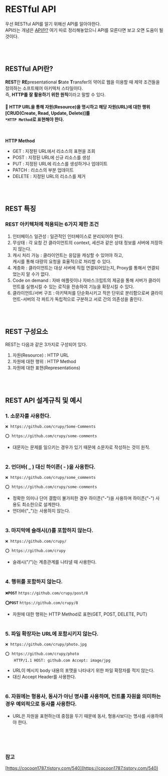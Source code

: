 # RESTful API
우선 RESTful API를 알기 위해선 API를 알아야한다.</br>
API라는 개념은 [API란?](https://github.com/crupy/TIL/blob/master/%EA%B8%B0%EC%B4%88%EC%A7%80%EC%8B%9D/API%EB%9E%80%3F.md) 여기 따로 정리해놓았으니 API를 모른다면 보고 오면 도움이 될 것이다.</br>

</br></br>

## RESTful API란?
**REST**란 **RE**presentational **S**tate **T**ransfer의 약어로 웹을 이용할 때 제약 조건들을 정의하는 소프트웨어 아키텍처 스타일이다.</br>
즉, **HTTP를 잘 활용하기 위한 원칙**이라고 말할 수 있다.
#### 🔑 HTTP URL을 통해 자원(Resource)을 명시하고 해당 자원(URL)에 대한 행위[**CRUD**(**C**reate, **R**ead, **U**pdate, **D**elete)]를 </br>`*HTTP Method`로 표현해야 한다.
</br>

**HTTP Method**
- GET : 지정된 URL에서 리소스의 표현을 조회
- POST : 지정된 URL에 신규 리소스를 생성
- PUT : 지정된 URL에 리소스를 생성하거나 업데이트
- PATCH : 리소스의 부분 업데이트
- DELETE : 지정된 URL의 리소스를 제거

</br></br>

## REST 특징

### REST 아키텍처에 적용되는 6가지 제한 조건

1. 인터페이스 일관성 : 일관적인 인터페이스로 분리되어야 한다.
2. 무상태 : 각 요청 간 클라이언트의 context, 세션과 같은 상태 정보를 서버에 저장하지 않는다.
3. 캐시 처리 가능 : 클라이언트는 응답을 캐싱할 수 있어야 하고,</br> 캐시를 통해 대량의 요청을 효율적으로 처리할 수 있다.
4. 계층화 : 클라이언트는 대상 서버에 직접 연결되어있는지, Proxy를 통해서 연결되었는지 알 수가 없다.
5. Code on demand : 자바 애플릿이나 자바스크립트의 제공을 통해 서버가 클라이언트를 실행시킬 수 있는 로직을 전송하여 기능을 확장시킬 수 있다.
6. 클라이언트/서버 구조 : 아키텍처를 단순화시키고 작은 단위로 분리함으로써 클라이언트-서버의 각 파트가 독립적으로 구분하고 서로 간의 의존성을 줄인다.

</br></br>

## REST 구성요소

REST는 다음과 같은 3가지로 구성되어 있다.

1. 자원(Resource) : HTTP URL
2. 자원에 대한 행위 : HTTP Method
3. 자원에 대한 표현(Representations)

</br></br>

## REST API 설계규칙 및 예시

### 1. 소문자를 사용한다.

`❌ https://github.com/crupy/Some-Comments`

`⭕ https://github.com/crupy/some-comments`

- 대문자는 문제를 일으키는 경우가 있기 때문에 소문자로 작성하는 것이 원칙.
</br></br>

### 2. 언더바( _ ) 대신 하이픈( - )을 사용한다.

`❌ https://github.com/crupy/some_comments`

`⭕ https://github.com/crupy/some-comments`

- 정확한 의미나 단어 결합이 불가피한 경우 하이픈("-")을 사용하며 하이픈("-") 사용도 최소한으로 설계한다.
- 언더바("_")는 사용하지 않는다.
</br></br>

### 3. 마지막에 슬래시(/)를 포함하지 않는다.


`❌ https://github.com/crupy/`

`⭕ https://github.com/crupy`

- 슬래시("/")는 계층관계를 나타낼 때 사용한다.
</br></br>

### 4. 행위를 포함하지 않는다.


**`❌POST`** `https://github.com/crupy/post/8`

**`⭕POST`** `https://github.com/crupy/8`

- 자원에 대한 행위는 HTTP Method로 표현(GET, POST, DELETE, PUT)
</br></br>

### 5. 파일 확장자는 URL에 포함시키지 않는다.


`❌ https://github.com/crupy/photo.jpg`

`⭕ https://github.com/crupy/photo`</br>
&nbsp;&nbsp;&nbsp;&nbsp;&nbsp;&nbsp; `HTTP/1.1 HOST: github.com Accept: image/jpg`

- URL이 메시지 body 내용의 포맷을 나타내기 위한 파일 확장자를 적지 않는다.
- 대신 Accept Header를 사용한다.
</br></br>

### 6. 자원에는 형용사, 동사가 아닌 명사를 사용하며, 컨트롤 자원을 의미하는 경우 예외적으로 동사를 사용한다.
- URL은 자원을 표현하는데 중점을 두기 때문에 동사, 형용사보다는 명사를 사용하여야 한다.

</br></br></br>

### 참고
[https://cocoon1787.tistory.com/540](https://cocoon1787.tistory.com/540)
